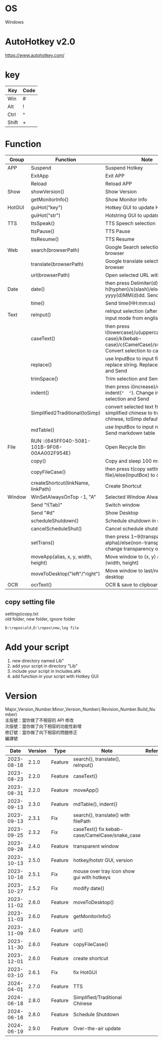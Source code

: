 # OS
Windows

# AutoHotkey v2.0
https://www.autohotkey.com/

# key
| Key | Code |
| ---- | ---- |
| Win | # |
| Alt | ! |
| Ctrl | ^ |
| Shift | + |

# Function
| Group | Function | Note | Default Hotkey |
| - | - | - | - |
| APP | Suspend | Suspend Hotkey |  Ctrl+F3 |
|  | ExitApp | Exit APP | Ctrl+F4 |
|  | Reload | Reload APP | Ctrl+F5 |
| Show | showVersion() | Show Version | Ctrl+Alt+Y |
|  | getMonitorInfo() | Show Monitor Info | Ctrl+Alt+N |
| HotGUI | guiHot("key") | Hotkey GUI to update Hotkeys | Ctrl+Alt+K |
|  | guiHot("str") | Hotstring GUI to update Hotstrings | Ctrl+Alt+H |
| TTS | ttsSpeak() | TTS Speech selection | Ctrl+Alt+1 |
|  | ttsPause() | TTS Pause | Ctrl+Alt+2 |
|  | ttsResume() | TTS Resume | Ctrl+Alt+3 |
| Web | search(browserPath) | Google Search selection with browser | Ctrl+Alt+G |
|  | translate(browserPath) | Google translate selection with browser | Ctrl+Alt+J |
|  | url(browserPath) | Open selected URL with browser | Ctrl+Alt+U |
| Date | date() | then press Delimiter(d) h(hyphen)/s(slash)/else("") in yyyy(d)MM(d)dd. Send Date | Ctrl+Alt+D |
|  | time() | Send time(HH:mm:ss) |  |
| Text | reInput() | reInput selection (after changing input mode from english to 注音) | Ctrl+Alt+R |
|  | caseText() | then press l(lowercase)/u(uppercase)/t(title case)/k(kebab-case)/c(CamelCase)/s(snake_case). Convert selection to case and Send | Ctrl+Alt+S |
|  | replace() | use InputBox to input find and replace string. Replace selection and Send | Ctrl+Alt+T |
|  | trimSpace() | Trim selection and Send | Ctrl+Alt+Space |
|  | indent() | then press i(increase)/d(decrease) indent(`"  "`). Change indent of selection and Send | Ctrl+Alt+I |
|  | Simplified2Traditional(toSimp) | convert selected text from simplified chinese to traditional chinese, toSimp default = 0 | Ctrl+Alt+V |
|  | mdTable() | use InputBox to input row and col. Send markdown table | Ctrl+Alt+B |
| File | RUN ::{645FF040-5081-101B-9F08-00AA002F954E} | Open Recycle Bin | Ctrl+Alt+X |
|  | copy() | Copy and sleep 100 ms |  |
|  | copyFileCase() | then press t(copy setting file)/else(InputBox) to copy folder | Ctrl+Alt+F |
|  | createShortcut(linkName, linkPath) | Create Shortcut | Ctrl+Alt+L |
| Window | WinSetAlwaysOnTop -1, "A" | Selected Window Always on top | Ctrl+F1 |
|  | Send "!{Tab}" | Switch window | LButton+RButton |
|  | Send "#d" | Show Desktop | RButton+LButton |
|  | scheduleShutdown() | Schedule shutdown in seconds | Ctrl+Alt+F11 |
|  | cancelScheduleShut() | Cancel schedule shutdown | Ctrl+Alt+F12 |
|  | setTrans() | then press 1~9(transparent alpha)/else(non-transparent) to change transparency of window | Ctrl+Alt+Q |
|  | moveApp(alias, x, y, width, height) | Move window to (x, y) and set (width, height) |  |
|  | moveToDesktop("left"/"right") | Move window to last/next virtual desktop | Ctrl+Alt+Left/Right |
| OCR | ocrText() | OCR & save to clipboard | Ctrl+Alt+C |

## copy setting file
settings\copy.txt\
old folder, new folder, ignore folder
```
D:\repos\old,D:\repos\new,log file
```

# Add your script
1. new directory named Lib"
2. add your script in directory "Lib"
3. include your script in Includes.ahk
4. add function in your script with Hotkey GUI

# Version
Major_Version_Number.Minor_Version_Number(.Revision_Number.Build_Number)\
主版號：當你做了不相容的 API 修改\
次版號：當你做了向下相容的功能性新增\
修訂號：當你做了向下相容的問題修正\
編譯號

| Date | Version | Type | Note | Reference |
| ---- | ---- | ---- | ---- | ---- |
| 2023-08-16 | 2.1.0 | Feature | search(), translate(), reInput() |  |
| 2023-08-23 | 2.2.0 | Feature | caseText() |  |
| 2023-08-31 | 2.2.0 | Feature | moveApp() |  |
| 2023-09-13 | 2.3.0 | Feature | mdTable(), indent() |  |
| 2023-09-13 | 2.3.1 | Fix | search(), translate() with filePath |  |
| 2023-09-25 | 2.3.2 | Fix | caseText() fix kebab-case/CamelCase/snake_case |  |
| 2023-09-28 | 2.4.0 | Feature | transparent window |  |
| 2023-10-13 | 2.5.0 | Feature | hotkey/hotstr GUI, version |  |
| 2023-10-16 | 2.5.1 | Fix | mouse over tray icon show gui with hotkeys |  |
| 2023-10-27 | 2.5.2 | Fix | modify date() |  |
| 2023-11-02 | 2.6.0 | Feature | moveToDesktop() |  |
| 2023-11-03 | 2.6.0 | Feature | getMonitorInfo() |  |
| 2023-11-09 | 2.6.0 | Feature | url() |  |
| 2023-11-30 | 2.6.0 | Feature | copyFileCase() |  |
| 2023-12-01 | 2.6.0 | Feature | create shortcut |  |
| 2023-03-10 | 2.6.1 | Fix | fix HotGUI |  |
| 2024-04-01 | 2.7.0 | Feature | TTS |  |
| 2024-06-18 | 2.8.0 | Feature | Simplified/Traditional Chinese |  |
| 2024-06-18 | 2.8.0 | Feature | Schedule Shutdown |  |
| 2024-06-19 | 2.9.0 | Feature | Over-the-air update |  |
